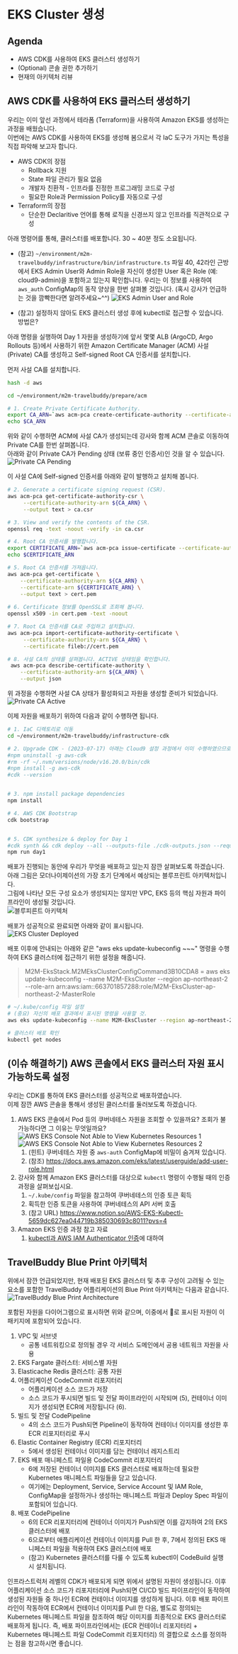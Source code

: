 # EKS Cluster 생성

## Agenda

- AWS CDK를 사용하여 EKS 클러스터 생성하기
- (Optional) 콘솔 권한 추가하기
- 현재의 아키텍처 리뷰

## AWS CDK를 사용하여 EKS 클러스터 생성하기
우리는 이미 앞선 과정에서 테라폼 (Terraform)을 사용하여 Amazon EKS를 생성하는 과정을 배웠습니다.<br>
이번에는 AWS CDK를 사용하여 EKS를 생성해 봄으로서 각 IaC 도구가 가지는 특성을 직접 파악해 보고자 합니다.<br>
- AWS CDK의 장점 
  - Rollback 지원
  - State 파일 관리가 필요 없음
  - 개발자 친환적 - 인프라를 진정한 프로그래밍 코드로 구성
  - 필요한 Role과 Permission Policy를 자동으로 구성
- Terraform의 장점
  - 단순한 Declaritive 언어를 통해 로직을 신경쓰지 않고 인프라를 직관적으로 구성

아래 명령어를 통해, 클러스터를 배포합니다. 30 ~ 40분 정도 소요됩니다.<br>

- (참고) ```~/environment/m2m-travelbuddy/infrastructure/bin/infrastructure.ts``` 파일 40, 42라인 근방에서 EKS Admin User와 Admin Role을 자신이 생성한 User 혹은 Role (예: cloud9-admin)을 포함하고 있는지 확인합니다. 우리는 이 정보를 사용하여 ```aws_auth``` ConfigMap의 동작 양상을 한번 살펴볼 것입니다. (혹시 강사가 언급하는 것을 깜빡한다면 알려주세요~^^)
    ![EKS Admin User and Role](./assets/cdk-eks-admin-user-and-role.png)

- (참고) 설정하지 않아도 EKS 클러스터 생성 후에 kubectl로 접근할 수 있습니다. 방법은?

아래 명령을 실행하여 Day 1 자원을 생성하기에 앞서 몇몇 ALB (ArgoCD, Argo Rollouts 등)에서 사용하기 위한 Amazon Certificate Manager (ACM) 사설 (Private) CA를 생성하고 Self-signed Root CA 인증서를 설치합니다.<br>

먼저 사설 CA를 설치합니다.<br>
```bash
hash -d aws

cd ~/environment/m2m-travelbuddy/prepare/acm

# 1. Create Private Certificate Authority.
export CA_ARN=`aws acm-pca create-certificate-authority --certificate-authority-configuration file://ca-config.txt --revocation-configuration file://ocsp-config.txt --certificate-authority-type "ROOT" --idempotency-token 01234567 --tags Key=Name,Value=AwsProservePCA | jq --raw-output .CertificateAuthorityArn`
echo $CA_ARN
```

위와 같이 수행하면 ACM에 사설 CA가 생성되는데 강사와 함께 ACM 콘솔로 이동하여 Private CA를 한번 살펴봅니다.<br>
아래와 같이 Private CA가 Pending 상태 (보류 중인 인증서)인 것을 알 수 있습니다.<br>
![Private CA Pending](./assets/private-ca-pending.png)


이 사설 CA에 Self-signed 인증서를 아래와 같이 발행하고 설치해 봅니다.<br>
```bash
# 2. Generate a certificate signing request (CSR).
aws acm-pca get-certificate-authority-csr \
     --certificate-authority-arn ${CA_ARN} \
     --output text > ca.csr

# 3. View and verify the contents of the CSR.
openssl req -text -noout -verify -in ca.csr

# 4. Root CA 인증서를 발행합니다.
export CERTIFICATE_ARN=`aws acm-pca issue-certificate --certificate-authority-arn ${CA_ARN} --csr fileb://ca.csr --signing-algorithm SHA256WITHRSA --template-arn arn:aws:acm-pca:::template/RootCACertificate/V1 --validity Value=3650,Type=DAYS | jq --raw-output .CertificateArn`
echo $CERTIFICATE_ARN

# 5. Root CA 인증서를 가져옵니다.
aws acm-pca get-certificate \
	--certificate-authority-arn ${CA_ARN} \
	--certificate-arn ${CERTIFICATE_ARN} \
	--output text > cert.pem
	
# 6. Certificate 정보를 OpenSSL로 조회해 봅니다.
openssl x509 -in cert.pem -text -noout

# 7. Root CA 인증서를 CA로 주입하고 설치합니다.
aws acm-pca import-certificate-authority-certificate \
     --certificate-authority-arn ${CA_ARN} \
     --certificate fileb://cert.pem     

# 8. 사설 CA의 상태를 살펴봅니다. ACTIVE 상태임을 확인합니다.
 aws acm-pca describe-certificate-authority \
	--certificate-authority-arn ${CA_ARN} \
	--output json
```

위 과정을 수행하면 사설 CA 상태가 활성화되고 자원을 생성할 준비가 되었습니다.<br>
![Private CA Active](./assets/private-ca-active.png)


이제 자원을 배포하기 위하여 다음과 같이 수행하면 됩니다.

```bash
# 1. IaC 디렉토리로 이동
cd ~/environment/m2m-travelbuddy/infrastructure-cdk

# 2. Upgrade CDK - (2023-07-17) 아래는 Cloud9 설정 과정에서 이미 수행하였으므로 더 이상 수행하지 않아도 됨
#npm uninstall -g aws-cdk
#rm -rf ~/.nvm/versions/node/v16.20.0/bin/cdk
#npm install -g aws-cdk
#cdk --version


# 3. npm install package dependencies
npm install

# 4. AWS CDK Bootstrap
cdk bootstrap


# 5. CDK synthesize & deploy for Day 1
#cdk synth && cdk deploy --all --outputs-file ./cdk-outputs.json --require-approval=never
npm run day1
```

배포가 진행되는 동안에 우리가 무엇을 배포하고 있는지 잠깐 살펴보도록 하겠습니다.<br>
아래 그림은 모더나이제이션의 가장 초기 단계에서 예상되는 블루프린트 아키텍처입니다.<br>
그림에 나타난 모든 구성 요소가 생성되지는 않지만 VPC, EKS 등의 핵심 자원과 파이프라인이 생성될 것입니다.<br>
![블루피른트 아키텍처](./assets/M2M-Replatform-Architecture.png)

배포가 성공적으로 완료되면 아래와 같이 표시됩니다.<br>
![EKS Cluster Deployed](./assets/eks-cluster-deployed-with-cdk.png)

배포 이후에 안내되는 아래와 같은 "aws eks update-kubeconfig ~~~" 명령을 수행하여 EKS 클러스터에 접근하기 위한 설정을 해줍니다.
> M2M-EksStack.M2MEksClusterConfigCommand3B10CDA8 = aws eks update-kubeconfig --name M2M-EksCluster --region ap-northeast-2 --role-arn arn:aws:iam::663701857288:role/M2M-EksCluster-ap-northeast-2-MasterRole

```bash
# ~/.kube/config 파일 설정
# (중요) 자신의 배포 결과에서 표시된 명령을 사용할 것.
aws eks update-kubeconfig --name M2M-EksCluster --region ap-northeast-2 --role-arn arn:aws:iam::663701857288:role/M2M-EksCluster-ap-northeast-2-MasterRole

# 클러스터 배포 확인
kubectl get nodes
```

## (이슈 해결하기) AWS 콘솔에서 EKS 클러스터 자원 표시 가능하도록 설정
우리는 CDK를 통하여 EKS 클러스터를 성공적으로 배포하였습니다.<br>
이제 잠깐 AWS 콘솔을 통해서 생성된 클러스터를 둘러보도록 하겠습니다.

1. AWS EKS 콘솔에서 Pod 등의 쿠버네테스 자원을 조회할 수 있을까요? 조회가 불가능하다면 그 이유는 무엇일까요?
    ![AWS EKS Console Not Able to View Kubernetes Resources 1](./assets/aws-eks-console-not-able-to-view-k8s-resources-01.png)<br>
    ![AWS EKS Console Not Able to View Kubernetes Resources 2](./assets/aws-eks-console-not-able-to-view-k8s-resources-02.png)<br>
   1. (힌트) 쿠버네테스 자원 중 ```aws-auth``` ConfigMap에 비밀이 숨겨져 있습니다.
   2. (참조) https://docs.aws.amazon.com/eks/latest/userguide/add-user-role.html
2. 강사와 함께 Amazon EKS 클러스터를 대상으로 ```kubectl``` 명령이 수행될 때의 인증 과정을 살펴보십시요.
   1. ```~/.kube/config``` 파일을 참고하여 쿠버네테스의 인증 토큰 획득
   2. 획득한 인증 토큰을 사용하여 쿠버네테스의 API 서버 호출
   3. (참고 URL) https://www.notion.so/AWS-EKS-Kubectl-5659dc627ea044719b385030693c8011?pvs=4
3. Amazon EKS 인증 과정 참고 자료
   1. [kubectl과 AWS IAM Authenticator 인증](https://ssup2.github.io/theory_analysis/AWS_EKS_%EC%9D%B8%EC%A6%9D/)에 대하여


## TravelBuddy Blue Print 아키텍처
위에서 잠깐 언급되었지만, 현재 배포된 EKS 클러스터 및 추후 구성이 고려될 수 있는 요소를 포함한 TravelBuddy 어플리케이션의 Blue Print 아키텍처는 다음과 같습니다.
![TravelBuddy Blue Print Architecture](./assets/M2M-Replatform-Architecture.png)

포함된 자원을 다이어그램으로 표시하면 위와 같으며, 이중에서 🔴로 표시된 자원이 이 패키지에 포함되어 있습니다.
1.	VPC 및 서브넷
      * 공통 네트워킹으로 정의될 경우 각 서비스 도메인에서 공용 네트워크 자원을 사용
2.	EKS Fargate 클러스터: 서비스별 자원
3.	Elasticache Redis 클러스터: 공통 자원
4.	어플리케이션 CodeCommit 리포지터리 
      * 어플리케이션 소스 코드가 저장
      * 소스 코드가 푸시되면 빌드 및 전달 파이프라인이 시작되며 (5), 컨테이너 이미지가 생성되면 ECR에 저장됩니다 (6).
5.	빌드 및 전달 CodePipeline
       * 4의 소스 코드가 Push되면 Pipeline이 동작하여 컨테이너 이미지를 생성한 후 ECR 리포지터리로 푸시
6.	Elastic Container Registry (ECR) 리포지터리
       * 5에서 생성된 컨테이너 이미지를 담는 컨테이너 레지스트리
7.	EKS 배포 매니페스트 파일용 CodeCommit 리포지터리
       * 6에 저장된 컨테이너 이미지를 EKS 클러스터로 배포하는데 필요한 Kubernetes 매니페스트 파일들을 담고 있습니다.
       * 여기에는 Deployment, Service, Service Account 및 IAM Role, ConfigMap을 설정하거나 생성하는 매니페스트 파일과 Deploy Spec 파일이 포함되어 있습니다.
8.	배포 CodePipeline
       * 6의 ECR 리포지터리에 컨테이너 이미지가 Push되면 이를 감지하여 2의 EKS 클러스터에 배포
       * 6으로부터 애플리케이션 컨테이너 이미지를 Pull 한 후, 7에서 정의된 EKS 매니페스터 파일을 적용하여 EKS 클러스터에 배포
       * (참고) Kubernetes 클러스터를 다룰 수 있도록 kubectl이 CodeBuild 실행 시 설치됩니다.
      
인프라스트럭처 레벨의 CDK가 배포되게 되면 위에서 설명된 자원이 생성됩니다. 이후 어플리케이션 소스 코드가 리포지터리에 Push되면 CI/CD 빌드 파이프라인이 동작하여 생성된 자원들 중 하나인 ECR에 컨테이너 이미지를 생성하게 됩니다. 이후 배포 파이프라인이 작동하여 ECR에서 컨테이너 이미지를 Pull 한 다음, 별도로 정의되는 Kubernetes 매니페스트 파일을 참조하여 해당 이미지를 최종적으로 EKS 클러스터로 배포하게 됩니다. 즉, 배포 파이프라인에서는 (ECR 컨테이너 리포지터리 + Kubernetes 매니페스트 파일 CodeCommit 리포지터리) 의 결합으로 소스를 정의하는 점을 참고하시면 좋습니다.



